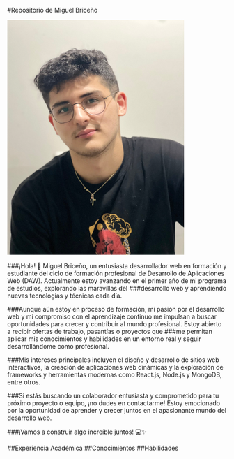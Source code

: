 #Repositorio de Miguel Briceño

![Imagen de Portada](img/yo.png)

###¡Hola! 👋 Miguel Briceño, un entusiasta desarrollador web en formación y estudiante del ciclo de formación profesional de Desarrollo de Aplicaciones Web (DAW). Actualmente estoy avanzando en el primer año de mi programa de estudios, explorando las maravillas del ###desarrollo web y aprendiendo nuevas tecnologías y técnicas cada día.

###Aunque aún estoy en proceso de formación, mi pasión por el desarrollo web y mi compromiso con el aprendizaje continuo me impulsan a buscar oportunidades para crecer y contribuir al mundo profesional. Estoy abierto a recibir ofertas de trabajo, pasantías o proyectos que ###me permitan aplicar mis conocimientos y habilidades en un entorno real y seguir desarrollándome como profesional.

###Mis intereses principales incluyen el diseño y desarrollo de sitios web interactivos, la creación de aplicaciones web dinámicas y la exploración de frameworks y herramientas modernas como React.js, Node.js y MongoDB, entre otros.

###Si estás buscando un colaborador entusiasta y comprometido para tu próximo proyecto o equipo, ¡no dudes en contactarme! Estoy emocionado por la oportunidad de aprender y crecer juntos en el apasionante mundo del desarrollo web.

###¡Vamos a construir algo increíble juntos! 💻✨

##Experiencia Académica
##Conocimientos
##Habilidades
<!--
**bricenocode/bricenocode** is a ✨ _special_ ✨ repository because its `README.md` (this file) appears on your GitHub profile.

Here are some ideas to get you started:

- 🔭 I’m currently working on ...
- 🌱 I’m currently learning ...
- 👯 I’m looking to collaborate on ...
- 🤔 I’m looking for help with ...
- 💬 Ask me about ...
- 📫 How to reach me: ...
- 😄 Pronouns: ...
- ⚡ Fun fact: ...
-->
